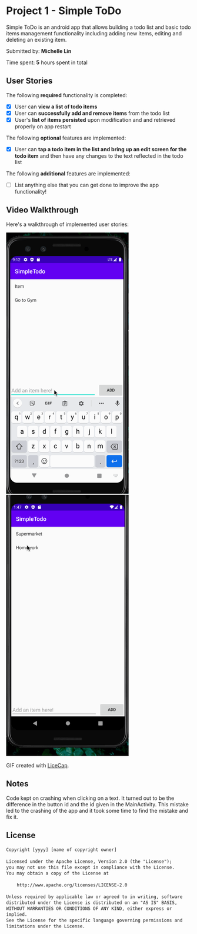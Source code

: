 # Project 1 - Simple ToDo
Simple ToDo is an android app that allows building a todo list and basic todo items management functionality including adding new items, editing and deleting an existing item.


Submitted by: **Michelle Lin**

Time spent: **5** hours spent in total

## User Stories

The following **required** functionality is completed:

* [x] User can **view a list of todo items**
* [x] User can **successfully add and remove items** from the todo list
* [x] User's **list of items persisted** upon modification and and retrieved properly on app restart

The following **optional** features are implemented:

* [x] User can **tap a todo item in the list and bring up an edit screen for the todo item** and then have any changes to the text reflected in the todo list

The following **additional** features are implemented:

* [ ] List anything else that you can get done to improve the app functionality!

## Video Walkthrough

Here's a walkthrough of implemented user stories:

<img src='WalkThrough.gif' title='Video Walkthrough Basic' width='' alt='Video Walkthrough' />
<img src='Edit.gif' title='Video Walkthrough Optional' width='' alt='Video Walkthrough' />

GIF created with [LiceCap](http://www.cockos.com/licecap/).

## Notes

Code kept on crashing when clicking on a text. It turned out to be the difference in the button id and the id given in the MainActivity. This mistake led to the crashing of the app and it took some time to find the mistake and fix it.

## License

    Copyright [yyyy] [name of copyright owner]

    Licensed under the Apache License, Version 2.0 (the "License");
    you may not use this file except in compliance with the License.
    You may obtain a copy of the License at

        http://www.apache.org/licenses/LICENSE-2.0

    Unless required by applicable law or agreed to in writing, software
    distributed under the License is distributed on an "AS IS" BASIS,
    WITHOUT WARRANTIES OR CONDITIONS OF ANY KIND, either express or implied.
    See the License for the specific language governing permissions and
    limitations under the License.
